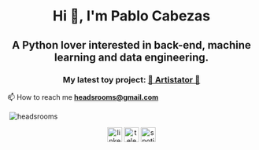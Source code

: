 <h1 align="center">Hi 👋, I'm Pablo Cabezas</h1>
<h2 align="center">A Python lover interested in back-end, machine learning and data engineering.</h2>

<h3 align="center">My latest toy project: <a href="https://artistator.com">🎸 Artistator 🥁</a></h3>

📫 How to reach me **headsrooms@gmail.com**

<p>&nbsp;<img align="center" src="https://github-readme-stats.vercel.app/api?username=headsrooms&show_icons=true" alt="headsrooms" /></p>

<p align="center">
<a href="https://linkedin.com/in/headsrooms" target="blank"><img align="center" src="https://cdn.jsdelivr.net/npm/simple-icons@3.0.1/icons/linkedin.svg" alt="linkedin profile" height="30" width="30" /></a>
 <a href="https://t.me/headsrooms" target="blank"><img align="center" src="https://cdn.jsdelivr.net/npm/simple-icons@3.0.1/icons/telegram.svg" alt="telegram account" height="30" width="30" /></a>
  <a href="https://open.spotify.com/user/rockandsteel?si=7bae00d8be1241f7" target="blank"><img align="center" src="https://cdn.jsdelivr.net/npm/simple-icons@3.0.1/icons/spotify.svg" alt="spotify profile" height="30" width="30" /></a>
</p>
